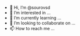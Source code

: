- 👋 Hi, I’m @sourovsd
- 👀 I’m interested in ...
- 🌱 I’m currently learning ...
- 💞️ I’m looking to collaborate on ...
- 📫 How to reach me ...

<!---
sourovsd/sourovsd is a ✨ special ✨ repository because its `README.md` (this file) appears on your GitHub profile.
You can click the Preview link to take a look at your changes.
--->
